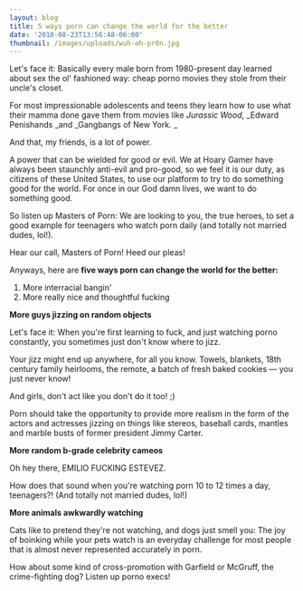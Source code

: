 ```yaml
---
layout: blog
title: 5 ways porn can change the world for the better
date: '2018-08-23T13:56:48-06:00'
thumbnail: /images/uploads/wuh-oh-pr0n.jpg
---
```

Let's face it: Basically every male born from 1980-present day learned about sex the ol' fashioned way: cheap porno movies they stole from their uncle's closet.

For most impressionable adolescents and teens they learn how to use what their mamma done gave them from movies like _Jurassic Wood_, _Edward Penishands _and _Gangbangs of New York. _

And that, my friends, is a lot of power. 

A power that can be wielded for good or evil. We at Hoary Gamer have always been staunchly anti-evil and pro-good, so we feel it is our duty, as citizens of these United States, to use our platform to try to do something good for the world. For once in our God damn lives, we want to do something good. 

So listen up Masters of Porn: We are looking to you, the true heroes, to set a good example for teenagers who watch porn daily (and totally not married dudes, lol!). 

Hear our call, Masters of Porn! Heed our pleas! 

Anyways, here are **five ways porn can change the world for the better:**

1. More interracial bangin'
2. More really nice and thoughtful fucking

**More guys jizzing on random objects**

Let's face it: When you're first learning to fuck, and just watching porno constantly, you sometimes just don't know where to jizz.

Your jizz might end up anywhere, for all you know. Towels, blankets, 18th century family heirlooms, the remote, a batch of fresh baked cookies — you just never know! 

And girls, don't act like you don't do it too! ;)

Porn should take the opportunity to provide more realism in the form of the actors and actresses jizzing on things like stereos, baseball cards, mantles and marble busts of former president Jimmy Carter.

**More random b-grade celebrity cameos**

Oh hey there, EMILIO FUCKING ESTEVEZ. 

How does that sound when you're watching porn 10 to 12 times a day, teenagers?! (And totally not married dudes, lol!)

**More animals awkwardly watching**

Cats like to pretend they're not watching, and dogs just smell you: The joy of boinking while your pets watch is an everyday challenge for most people that is almost never represented accurately in porn.

How about some kind of cross-promotion with Garfield or McGruff, the crime-fighting dog? Listen up porno execs!
